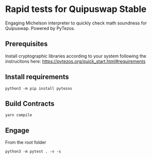 # Rapid tests for Quipuswap Stable

Engaging Michelson interpreter to quickly check math soundness for Quipuswap.
Powered by PyTezos.

## Prerequisites

Install cryptographic libraries according to your system following the instrucitons here:
https://pytezos.org/quick_start.html#requirements

## Install requirements

```
python3 -m pip install pytezos
```

## Build Contracts
```
yarn compile
```

## Engage
From the root folder
```
python3 -m pytest . -v -s
```

